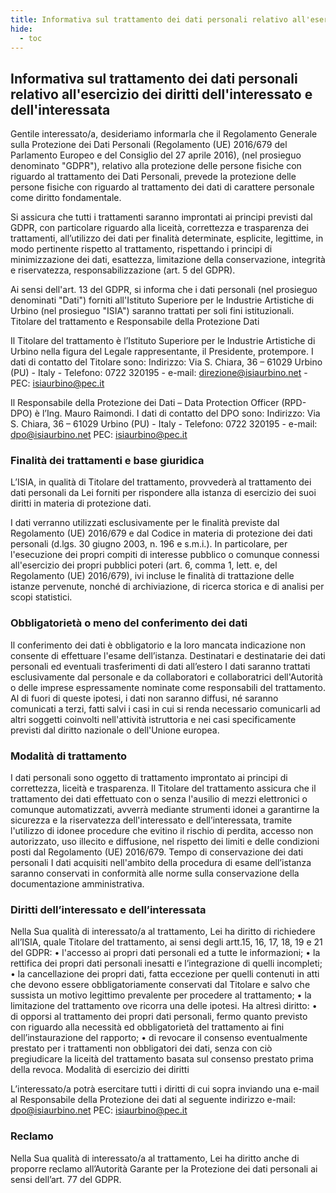 ```yaml
---
title: Informativa sul trattamento dei dati personali relativo all'esercizio dei diritti dell'interessato e dell'interessata
hide:
  - toc
---
```

## Informativa sul trattamento dei dati personali relativo all'esercizio dei diritti dell'interessato e dell'interessata

Gentile interessato/a, desideriamo informarla che il Regolamento Generale sulla Protezione dei Dati Personali (Regolamento (UE) 2016/679 del Parlamento Europeo e del Consiglio del 27 aprile 2016), (nel prosieguo denominato "GDPR"), relativo alla protezione delle persone fisiche con riguardo al trattamento dei Dati Personali, prevede la protezione delle persone fisiche con riguardo al trattamento dei dati di carattere personale come diritto fondamentale.

Si assicura che tutti i trattamenti saranno improntati ai principi previsti dal GDPR, con particolare riguardo alla liceità, correttezza e trasparenza dei trattamenti, all’utilizzo dei dati per finalità determinate, esplicite, legittime, in modo pertinente rispetto al trattamento, rispettando i principi di minimizzazione dei dati, esattezza, limitazione della conservazione, integrità e riservatezza, responsabilizzazione (art. 5 del GDPR).

Ai sensi dell'art. 13 del GDPR, si informa che i dati personali (nel prosieguo denominati "Dati") forniti all'Istituto Superiore per le Industrie Artistiche di Urbino (nel prosieguo "ISIA") saranno trattati per soli fini istituzionali. Titolare del trattamento e Responsabile della Protezione Dati

Il Titolare del trattamento è l’Istituto Superiore per le Industrie Artistiche di Urbino nella figura del Legale rappresentante, il Presidente, protempore. I dati di contatto del Titolare sono: Indirizzo: Via S. Chiara, 36 – 61029 Urbino (PU) - Italy - Telefono: 0722 320195 - e-mail: direzione@isiaurbino.net - PEC: [isiaurbino@pec.it](mailto:isiaurbino@pec.it)

Il Responsabile della Protezione dei Dati – Data Protection Officer (RPD-DPO) è l’Ing. Mauro Raimondi. I dati di contatto del DPO sono: Indirizzo: Via S. Chiara, 36 – 61029 Urbino (PU) - Italy - Telefono: 0722 320195 - e-mail: [dpo@isiaurbino.net](mailto:dpo@isiaurbino.net) PEC: [isiaurbino@pec.it](mailto:isiaurbino@pec.it)

### Finalità dei trattamenti e base giuridica

L’ISIA, in qualità di Titolare del trattamento, provvederà al trattamento dei dati personali da Lei forniti per rispondere alla istanza di esercizio dei suoi diritti in materia di protezione dati.

I dati verranno utilizzati esclusivamente per le finalità previste dal Regolamento (UE) 2016/679 e dal Codice in materia di protezione dei dati personali (d.lgs. 30 giugno 2003, n. 196 e s.m.i.). In particolare, per l'esecuzione dei propri compiti di interesse pubblico o comunque connessi all'esercizio dei propri pubblici poteri (art. 6, comma 1, lett. e, del Regolamento (UE) 2016/679), ivi incluse le finalità di trattazione delle istanze pervenute, nonché di archiviazione, di ricerca storica e di analisi per scopi statistici.

### Obbligatorietà o meno del conferimento dei dati

Il conferimento dei dati è obbligatorio e la loro mancata indicazione non consente di effettuare l'esame dell’istanza. Destinatari e destinatarie dei dati personali ed eventuali trasferimenti di dati all’estero I dati saranno trattati esclusivamente dal personale e da collaboratori e collaboratrici dell'Autorità o delle imprese espressamente nominate come responsabili del trattamento. Al di fuori di queste ipotesi, i dati non saranno diffusi, né saranno comunicati a terzi, fatti salvi i casi in cui si renda necessario comunicarli ad altri soggetti coinvolti nell'attività istruttoria e nei casi specificamente previsti dal diritto nazionale o dell'Unione europea.

### Modalità di trattamento

I dati personali sono oggetto di trattamento improntato ai principi di correttezza, liceità e trasparenza. Il Titolare del trattamento assicura che il trattamento dei dati effettuato con o senza l'ausilio di mezzi elettronici o comunque automatizzati, avverrà mediante strumenti idonei a garantirne la sicurezza e la riservatezza dell'interessato e dell’interessata, tramite l'utilizzo di idonee procedure che evitino il rischio di perdita, accesso non autorizzato, uso illecito e diffusione, nel rispetto dei limiti e delle condizioni posti dal Regolamento (UE) 2016/679. Tempo di conservazione dei dati personali I dati acquisiti nell'ambito della procedura di esame dell’istanza saranno conservati in conformità alle norme sulla conservazione della documentazione amministrativa.

### Diritti dell’interessato e dell’interessata

Nella Sua qualità di interessato/a al trattamento, Lei ha diritto di richiedere all’ISIA, quale Titolare del trattamento, ai sensi degli artt.15, 16, 17, 18, 19 e 21 del GDPR: • l'accesso ai propri dati personali ed a tutte le informazioni; • la rettifica dei propri dati personali inesatti e l’integrazione di quelli incompleti; • la cancellazione dei propri dati, fatta eccezione per quelli contenuti in atti che devono essere obbligatoriamente conservati dal Titolare e salvo che sussista un motivo legittimo prevalente per procedere al trattamento; • la limitazione del trattamento ove ricorra una delle ipotesi. Ha altresì diritto: • di opporsi al trattamento dei propri dati personali, fermo quanto previsto con riguardo alla necessità ed obbligatorietà del trattamento ai fini dell’instaurazione del rapporto; • di revocare il consenso eventualmente prestato per i trattamenti non obbligatori dei dati, senza con ciò pregiudicare la liceità del trattamento basata sul consenso prestato prima della revoca. Modalità di esercizio dei diritti

L’interessato/a potrà esercitare tutti i diritti di cui sopra inviando una e-mail al Responsabile della Protezione dei dati al seguente indirizzo e-mail: [dpo@isiaurbino.net](mailto:dpo@isiaurbino.net) PEC: [isiaurbino@pec.it](mailto:isiaurbino@pec.it)

### Reclamo

Nella Sua qualità di interessato/a al trattamento, Lei ha diritto anche di proporre reclamo all’Autorità Garante per la Protezione dei dati personali ai sensi dell’art. 77 del GDPR.
